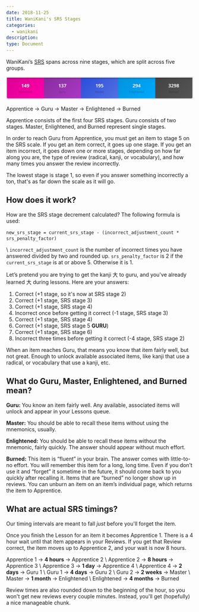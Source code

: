 ```yaml
---
date: 2018-11-25
title: WaniKani's SRS Stages
categories:
  - wanikani
description:
type: Document
---
```


WaniKani’s [SRS](/wanikani/srs/) spans across nine stages, which are split across five groups.

![WaniKani's SRS](/images/wanikani-srs.png)

Apprentice → Guru → Master → Enlightened → Burned

Apprentice consists of the first four SRS stages. Guru consists of two stages. Master, Enlightened, and Burned represent single stages.

In order to reach Guru from Apprentice, you must get an item to stage 5 on the SRS scale. If you get an item correct, it goes up one stage. If you get an item incorrect, it goes down one or more stages, depending on how far along you are, the type of review (radical, kanji, or vocabulary), and how many times you answer the review incorrectly.

The lowest stage is stage 1, so even if you answer something incorrectly a ton, that's as far down the scale as it will go.

## How does it work?

How are the SRS stage decrement calculated? The following formula is used:

```
new_srs_stage = current_srs_stage - (incorrect_adjustment_count * srs_penalty_factor)
```
\\
`incorrect_adjustment_count` is the number of incorrect times you have answered divided by two and rounded up.
`srs_penalty_factor` is 2 if the `current_srs_stage` is at or above 5. Otherwise it is 1.

Let’s pretend you are trying to get the kanji 大 to guru, and you've already learned 大 during lessons. Here are your answers:

1. Correct (+1 stage, so it's now at SRS stage 2)
2. Correct (+1 stage, SRS stage 3)
3. Correct (+1 stage, SRS stage 4)
4. Incorrect once before getting it correct (-1 stage, SRS stage 3)
5. Correct (+1 stage, SRS stage 4)
6. Correct (+1 stage, SRS stage 5 **GURU**)
7. Correct (+1 stage, SRS stage 6)
8. Incorrect three times before getting it correct (-4 stage, SRS stage 2)

When an item reaches Guru, that means you know that item fairly well, but not great. Enough to unlock available associated items, like kanji that use a radical, or vocabulary that use a kanji, etc.

## What do Guru, Master, Enlightened, and Burned mean?

**Guru:** You know an item fairly well. Any available, associated items will unlock and appear in your Lessons queue.

**Master:** You should be able to recall these items without using the mnemonics, usually.

**Enlightened:** You should be able to recall these items without the mnemonic, fairly quickly. The answer should appear without much effort.

**Burned:** This item is “fluent” in your brain. The answer comes with little-to-no effort. You will remember this item for a long, long time. Even if you don’t use it and “forget” it sometime in the future, it should come back to you quickly after recalling it. Items that are “burned” no longer show up in reviews. You can unburn an item on an item’s individual page, which returns the item to Apprentice.

## What are actual SRS timings?

Our timing intervals are meant to fall _just_ before you'll forget the item.

Once you finish the Lesson for an item it becomes Apprentice 1. There is a 4 hour wait until that item appears in your Reviews. If you get that Review correct, the item moves up to Apprentice 2, and your wait is now 8 hours.

Apprentice 1 → **4 hours** → Apprentice 2 \\
Apprentice 2 → **8 hours** → Apprentice 3 \\
Apprentice 3 → **1 day** → Apprentice 4 \\
Apprentice 4 → **2 days** → Guru 1 \\
Guru 1 → **4 days** → Guru 2 \\
Guru 2 → **2 weeks** → Master \\
Master → **1 month** → Enlightened \\
Enlightened → **4 months** → Burned

Review times are also rounded down to the beginning of the hour, so you won't get new reviews every couple minutes. Instead, you'll get (hopefully) a nice manageable chunk.

